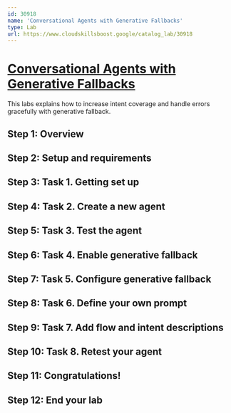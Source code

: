 ```yaml
---
id: 30918
name: 'Conversational Agents with Generative Fallbacks'
type: Lab
url: https://www.cloudskillsboost.google/catalog_lab/30918
---
```


# [Conversational Agents with Generative Fallbacks](https://www.cloudskillsboost.google/catalog_lab/30918)

This labs explains how to increase intent coverage and handle errors gracefully with generative fallback.

## Step 1: Overview

## Step 2: Setup and requirements

## Step 3: Task 1. Getting set up

## Step 4: Task 2. Create a new agent

## Step 5: Task 3. Test the agent

## Step 6: Task 4. Enable generative fallback

## Step 7: Task 5. Configure generative fallback

## Step 8: Task 6. Define your own prompt

## Step 9: Task 7. Add flow and intent descriptions

## Step 10: Task 8. Retest your agent

## Step 11: Congratulations!

## Step 12: End your lab
